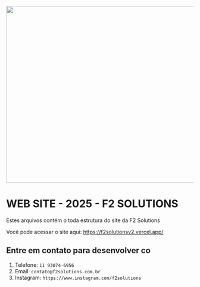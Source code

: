 <div align="center">
<img width="1200" height="475" alt="GHBanner" src="https://ik.imagekit.io/viihferreira/HERO/HERO.PNG?updatedAt=1757451394934" />
</div>

# WEB SITE - 2025 - F2 SOLUTIONS

Estes arquivos contém o toda estrutura do site da F2 Solutions

Você pode acessar o site aqui: https://f2solutionsv2.vercel.app/

## Entre em contato para desenvolver co


1. Telefone: `11 93074-6956`
2. Email: `contato@f2solutions.com.br`
3. Instagram: `https://www.instagram.com/f2solutions`
  
